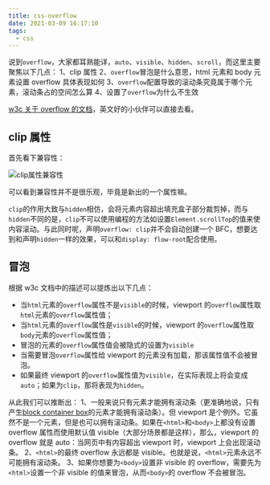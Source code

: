 ```yaml
---
title: css-overflow
date: 2021-03-09 16:17:10
tags:
  - css
---
```


说到`overflow`，大家都耳熟能详，`auto`、`visible`、`hidden`、`scroll`，而这里主要聚焦以下几点：
1、clip 属性
2、`overflow`冒泡是什么意思，html 元素和 body 元素设置 overflow 具体表现如何
3、`overflow`配置导致的滚动条究竟属于哪个元素，滚动条占的空间怎么算
4、设置了`overflow`为什么不生效

[w3c 关于 overflow 的文档](https://www.w3.org/TR/css-overflow-3/)，英文好的小伙伴可以直接去看。

## clip 属性

首先看下兼容性：

![clip属性兼容性](/assets/blogImg/overflow:clip.png)

可以看到兼容性并不是很乐观，毕竟是新出的一个属性嘛。

`clip`的作用大致与`hidden`相仿，会将元素内容超出填充盒子部分裁剪掉，而与`hidden`不同的是，`clip`不可以使用编程的方法如设置`Element.scrollTop`的值来使内容滚动。与此同时呢，声明`overflow: clip`并不会自动创建一个 BFC，想要达到和声明`hidden`一样的效果，可以和`display: flow-root`配合使用。

## 冒泡

根据 w3c 文档中的描述可以提炼出以下几点：

- 当`html`元素的`overflow`属性不是`visible`的时候，viewport 的`overflow`属性取`html`元素的`overflow`属性值；
- 当`html`元素的`overflow`属性是`visible`的时候，viewport 的`overflow`属性取`body`元素的`overflow`属性值；
- 冒泡的元素的`overflow`属性值会被隐式的设置为`visible`
- 当需要冒泡`overflow`属性给 viewport 的元素没有加载，那该属性值不会被冒泡。
- 如果最终 viewport 的`overflow`属性值为`visible`，在实际表现上将会变成`auto`；如果为`clip`，那将表现为`hidden`。

从此我们可以推断出：
1、一般来说只有元素才能拥有滚动条（更准确地说，只有产生[block container box](https://www.w3.org/TR/CSS2/visuren.html#block-boxes)的元素才能拥有滚动条）。但 viewport 是个例外。它虽然不是一个元素，但是也可以拥有滚动条。如果在`<html>`和`<body>`上都没有设置 overflow 属性而使用默认值 visible（大部分场景都是这样），那么，viewport 的 overflow 就是 auto：当网页中有内容超出 viewport 时，viewport 上会出现滚动条。
2、`<html>`的最终 overflow 永远都是 visible。也就是说，`<html>`元素永远不可能拥有滚动条。
3、如果你想要为`<body>`设置非 visible 的 overflow，需要先为`<html>`设置一个非 visible 的值来冒泡，从而`<body>`的 overflow 不会被冒泡。
